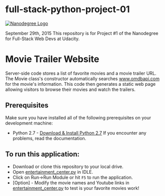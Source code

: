 # full-stack-python-project-01

[![Nanodegree Logo](https://lh6.ggpht.com/oEFKYOtIX6yuG_aTdDOBiREqEks24HYss4WD3aSvfhlip2fu0-Qli8wZwni6iwrwfFmE3kdt8gWiUNyr4W4=s0#w=75&h=75)](http://udacity.com/)

September 29th, 2015
This repository is for Project #1 of the Nanodegree for Full-Stack Web Devs at Udacity.

# Movie Trailer Website
Server-side code stores a list of favorite movies and a movie trailer URL. The Movie class's constructor automatically searches www.omdbapi.com for the movie's information.  This code then generates a static web page allowing visitors to browse their movies and watch the trailers.

## Prerequisites
Make sure you have installed all of the following prerequisites on your development machine:
* Python 2.7 - [Download & Install Python 2.7](https://www.python.org/download/releases/2.7/) If you encounter any problems, read the documentation.

## To run this application:
* Download or clone this repository to your local drive.
* Open [entertainment_center.py](https://github.com/zklinger2000/full-stack-python-project-01/blob/master/movies/entertainment_center.py) in IDLE.
* Click on Run->Run Module or hit ```F5``` to run the application.
* [Option] - Modify the movie names and Youtube links in [entertainment_center.py](https://github.com/zklinger2000/full-stack-python-project-01/blob/master/movies/entertainment_center.py) to test is your favorite movies work!
